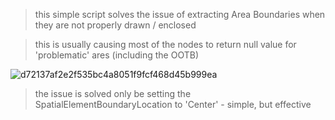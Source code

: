 > this simple script solves the issue of extracting Area Boundaries when they are not properly drawn / enclosed

> this is usually causing most of the nodes to return null value for 'problematic' ares (including the OOTB)

![d72137af2e2f535bc4a8051f9fcf468d45b999ea](https://user-images.githubusercontent.com/46314846/175537217-7c1dd7b7-d0d3-4a02-8689-0c566281b27b.png)

> the issue is solved only be setting the SpatialElementBoundaryLocation to 'Center' - simple, but effective
